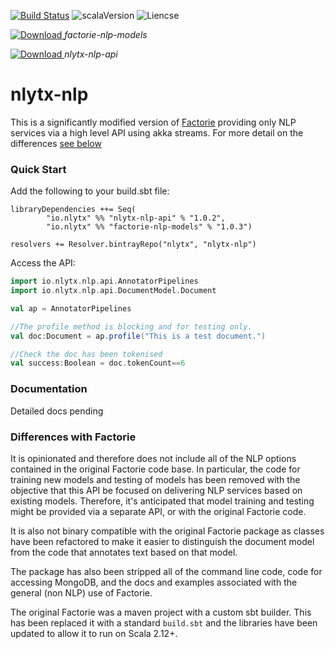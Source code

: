 [![Build Status](https://travis-ci.org/nlytx/nlytx-nlp.svg?branch=master)](https://travis-ci.org/nlytx/nlytx-nlp) ![scalaVersion](https://img.shields.io/badge/scala-2.12.4-red.svg) ![Liencse](https://img.shields.io/badge/License-Apache%202.0-lightgrey.svg)

[ ![Download](https://api.bintray.com/packages/nlytx/nlytx-nlp/factorie-nlp-models/images/download.svg) ](https://bintray.com/nlytx/nlytx-nlp/factorie-nlp-models/_latestVersion) *factorie-nlp-models*

[ ![Download](https://api.bintray.com/packages/nlytx/nlytx-nlp/nlytx-nlp-api/images/download.svg) ](https://bintray.com/nlytx/nlytx-nlp/nlytx-nlp-api/_latestVersion) *nlytx-nlp-api*
# nlytx-nlp

This is a significantly modified version of [Factorie](https://github.com/factorie/factorie) providing only NLP services via a high level API using akka streams. For more detail on the differences [see below](#diffs)

### Quick Start

Add the following to your build.sbt file:

```sbtshell
libraryDependencies ++= Seq(
        "io.nlytx" %% "nlytx-nlp-api" % "1.0.2",
        "io.nlytx" %% "factorie-nlp-models" % "1.0.3")

resolvers += Resolver.bintrayRepo("nlytx", "nlytx-nlp")
```

Access the API:

```scala
import io.nlytx.nlp.api.AnnotatorPipelines
import io.nlytx.nlp.api.DocumentModel.Document

val ap = AnnotatorPipelines

//The profile method is blocking and for testing only.
val doc:Document = ap.profile("This is a test document.")

//Check the doc has been tokenised
val success:Boolean = doc.tokenCount==6
```

### Documentation

Detailed docs pending

### Differences with Factorie<a name="diffs"></a>

It is opinionated and therefore does not include all of the NLP options contained in the original Factorie code base. In particular, the code for training new models and testing of models has been removed with the objective that this API be focused on delivering NLP services based on existing models. Therefore, it's anticipated that model training and testing might be provided via a separate API, or with the original Factorie code.

It is also not binary compatible with the original Factorie package as classes have been refactored to make it easier to distinguish the document model from the code that annotates text based on that model.

The package has also been stripped all of the command line code, code for accessing MongoDB, and the docs and examples associated with the general (non NLP) use of Factorie.

The original Factorie was a maven project with a custom sbt builder. This has been replaced it with a standard ```build.sbt```
and the libraries have been updated to allow it to run on Scala 2.12+.




